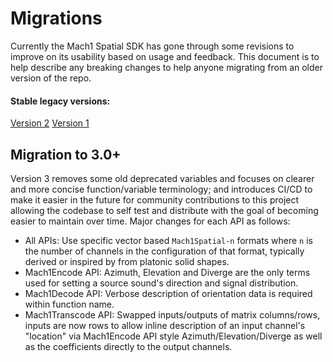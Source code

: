# Migrations
Currently the Mach1 Spatial SDK has gone through some revisions to improve on its usability based on usage and feedback. This document is to help describe any breaking changes to help anyone migrating from an older version of the repo.

#### Stable legacy versions:
[Version 2](https://github.com/Mach1Studios/m1-sdk)
[Version 1](https://github.com/Mach1Studios/m1-sdk/tree/1.2)

## Migration to 3.0+
Version 3 removes some old deprecated variables and focuses on clearer and more concise function/variable terminology; and introduces CI/CD to make it easier in the future for community contributions to this project allowing the codebase to self test and distribute with the goal of becoming easier to maintain over time. Major changes for each API as follows: 
- All APIs: Use specific vector based `Mach1Spatial-n` formats where `n` is the number of channels in the configuration of that format, typically derived or inspired by from platonic solid shapes.
- Mach1Encode API: Azimuth, Elevation and Diverge are the only terms used for setting a source sound's direction and signal distribution. 
- Mach1Decode API: Verbose description of orientation data is required within function name.
- Mach1Transcode API: Swapped inputs/outputs of matrix columns/rows, inputs are now rows to allow inline description of an input channel's "location" via Mach1Encode API style Azimuth/Elevation/Diverge as well as the coefficients directly to the output channels. 